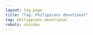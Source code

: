 ```yaml
---
layout: tag_page
title: "Tag: Philippians devotional"
tag: philippians-devotional
robots: noindex
---
```

